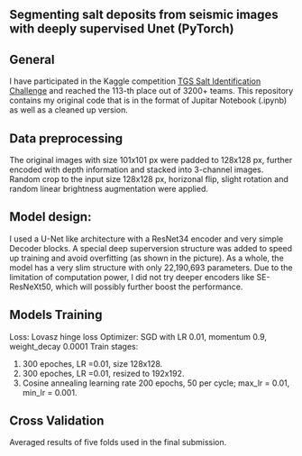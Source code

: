 ## Segmenting salt deposits from seismic images with deeply supervised Unet (PyTorch)

## General
I have participated in the Kaggle competition [TGS Salt Identification Challenge](https://www.kaggle.com/c/tgs-salt-identification-challenge) and reached the 113-th place out of 3200+ teams. This repository contains my original code that is in the format of Jupitar Notebook (.ipynb) as well as a cleaned up version.

## Data preprocessing
The original images with size 101x101 px were padded to 128x128 px, further encoded with depth information and stacked into 3-channel images. Random crop to the input size 128x128 px, horizonal flip, slight rotation and random linear brightness augmentation were applied.

## Model design:
I used a U-Net like architecture with a ResNet34 encoder and very simple Decoder blocks. A special deep superversion structure was added to speed up training and avoid overfitting (as shown in the picture). As a whole, the model has a very slim structure with only 22,190,693 parameters. Due to the limitation of computation power, I did not try deeper encoders like SE-ResNeXt50, which will possibly further boost the performance.

## Models Training
Loss: Lovasz hinge loss
Optimizer: SGD with LR 0.01, momentum 0.9, weight_decay 0.0001
Train stages:
1) 300 epoches, LR =0.01, size 128x128.
2) 300 epoches, LR =0.01, resized to 192x192.
3) Cosine annealing learning rate 200 epochs, 50 per cycle; max_lr = 0.01, min_lr = 0.001.

## Cross Validation
Averaged results of five folds used in the final submission.

